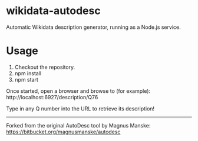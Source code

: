 # wikidata-autodesc
Automatic Wikidata description generator, running as a Node.js service.

# Usage
1. Checkout the repository.
2. npm install
3. npm start

Once started, open a browser and browse to (for example):
http://localhost:6927/description/Q76

Type in any Q number into the URL to retrieve its description!

----
Forked from the original AutoDesc tool by Magnus Manske:
https://bitbucket.org/magnusmanske/autodesc

